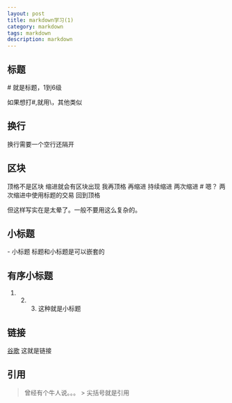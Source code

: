 ```yaml
---
layout: post
title: markdown学习(1)
category: markdown
tags: markdown
description: markdown
---
```



## 标题
\# 就是标题，1到6级

如果想打\#,就用\\，其他类似

## 换行
换行需要一个空行还隔开

## 区块
顶格不是区块
    缩进就会有区块出现
我再顶格
    再缩进
    持续缩进
        两次缩进
        # 嗯？ 
        两次缩进中使用标题的交易
回到顶格        

但这样写实在是太晕了。一般不要用这么复杂的。

## 小标题
\- 小标题
标题和小标题是可以嵌套的

## 有序小标题
1. 2. 3. 这种就是小标题

## 链接
[谷歌](www.google.com)   这就是链接

## 引用
> 曾经有个牛人说。。。
\> 尖括号就是引用